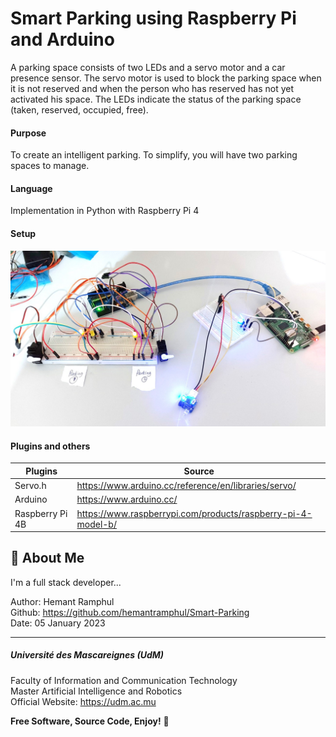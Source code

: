 # Smart Parking using Raspberry Pi and Arduino

A parking space consists of two LEDs and a servo motor and a car presence sensor. The servo motor is used to block the parking space when it is not reserved and when the person who has reserved has not yet activated his space. The LEDs indicate the status of the parking space (taken, reserved, occupied, free).

#### Purpose
To create an intelligent parking. To simplify, you will have two parking spaces to manage.

#### Language
Implementation in Python with Raspberry Pi 4 

#### Setup 
![Screenshot](images/setup.jpg)

#### Plugins and others

| Plugins             | Source                                                                 |
| ----------------- | ------------------------------------------------------------------ |
| Servo.h | https://www.arduino.cc/reference/en/libraries/servo/ |
| Arduino | https://www.arduino.cc/ |
| Raspberry Pi 4B | https://www.raspberrypi.com/products/raspberry-pi-4-model-b/ |

## 🚀 About Me
I'm a full stack developer...

Author: Hemant Ramphul <br>
Github: https://github.com/hemantramphul/Smart-Parking <br>
Date: 05 January 2023 <br>

___

##### Université des Mascareignes (UdM)
Faculty of Information and Communication Technology <br>
Master Artificial Intelligence and Robotics <br>
Official Website: https://udm.ac.mu <br>


**Free Software, Source Code, Enjoy!** 👋
